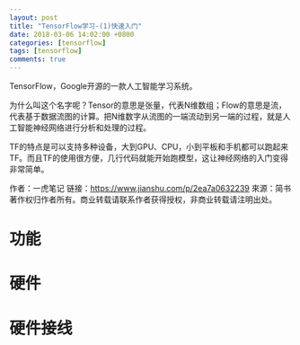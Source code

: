 ```yaml
---
layout: post
title: "TensorFlow学习-(1)快速入门"
date: 2018-03-06 14:02:00 +0800
categories: [tensorflow]
tags: [tensorflow]
comments: true
---
```



TensorFlow，Google开源的一款人工智能学习系统。

为什么叫这个名字呢？Tensor的意思是张量，代表N维数组；Flow的意思是流，代表基于数据流图的计算。把N维数字从流图的一端流动到另一端的过程，就是人工智能神经网络进行分析和处理的过程。

TF的特点是可以支持多种设备，大到GPU、CPU，小到平板和手机都可以跑起来TF。而且TF的使用很方便，几行代码就能开始跑模型，这让神经网络的入门变得非常简单。

作者：一虎笔记
链接：https://www.jianshu.com/p/2ea7a0632239
來源：简书
著作权归作者所有。商业转载请联系作者获得授权，非商业转载请注明出处。

功能
============


硬件
============



硬件接线
============
